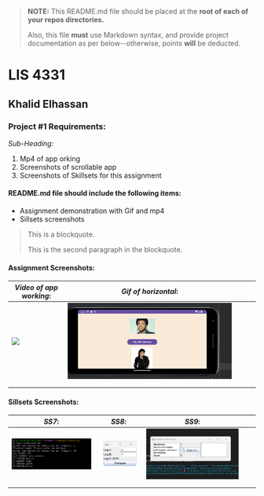 > **NOTE:** This README.md file should be placed at the **root of each of your repos directories.**
>
>Also, this file **must** use Markdown syntax, and provide project documentation as per below--otherwise, points **will** be deducted.
>

# LIS 4331

## Khalid Elhassan

### Project #1 Requirements:

*Sub-Heading:*

1. Mp4 of app orking
2. Screenshots of scrollable app
3. Screenshots of Skillsets for this assignment

#### README.md file should include the following items:

* Assignment demonstration with Gif and mp4
* Sillsets screenshots

> This is a blockquote.
> 
> This is the second paragraph in the blockquote.
>

#### Assignment Screenshots:

| *Video of app working*:                                                                                                                               | *Gif of horizontal*:      |   |   |   |
|-------------------------------------------------------------------------------------------------------------------------------------------------------|---------------------------|---|---|---|
| [![](https://markdown-videos-api.jorgenkh.no/youtube/gZlByaSDDdI)](https://www.youtube.com/watch?v=gZlByaSDDdI)| ![Gif](img/Animation.gif) |   |   |   |
|                                                                                                                                                       |                           |   |   |   |
|                                                                                                                                                       |                           |   |   |   |

#### Sillsets Screenshots:

| *SS7*:                                  | *SS8*:                             | *SS9*:                            |   |   |
|-----------------------------------------|------------------------------------|-----------------------------------|---|---|
| ![screenshot of ss7](img/SS7.png) | ![screenshot of ss8](img/SS8.png)  | ![Gif of ss9](img/SS9.gif) |   |   |
|                                         | |                                   |   |   |
|                                         |  |                                   |   |   |